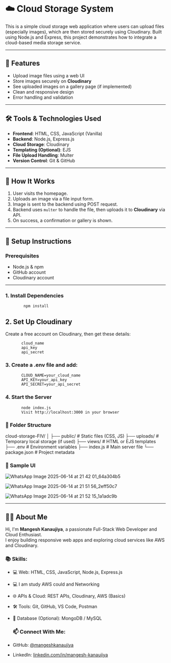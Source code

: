 # ☁️ Cloud Storage System

This is a simple cloud storage web application where users can upload files (especially images), which are then stored securely using Cloudinary. Built using Node.js and Express, this project demonstrates how to integrate a cloud-based media storage service.

---

## 📌 Features

- Upload image files using a web UI
- Store images securely on **Cloudinary**
- See uploaded images on a gallery page (if implemented)
- Clean and responsive design
- Error handling and validation

---

## 🛠️ Tools & Technologies Used

- **Frontend**: HTML, CSS, JavaScript (Vanilla)
- **Backend**: Node.js, Express.js
- **Cloud Storage**: Cloudinary
- **Templating (Optional)**: EJS
- **File Upload Handling**: Multer
- **Version Control**: Git & GitHub

---

## 🧠 How It Works

1. User visits the homepage.
2. Uploads an image via a file input form.
3. Image is sent to the backend using POST request.
4. Backend uses `multer` to handle the file, then uploads it to **Cloudinary** via API.
5. On success, a confirmation or gallery is shown.

---

## 🚀 Setup Instructions

### Prerequisites

- Node.js & npm
- GitHub account
- Cloudinary account

---
### 1. Install Dependencies

            npm install


## 2. Set Up Cloudinary
Create a free account on Cloudinary, then get these details:

           cloud_name
           api_key
           api_secret


 
### 3.  Create a .env file and add: 
           CLOUD_NAME=your_cloud_name
           API_KEY=your_api_key
           API_SECRET=your_api_secret
 ### 4. Start the Server
           node index.js
           Visit http://localhost:3000 in your browser

 
###  📂 Folder Structure

cloud-storage-FIV/
│
├── public/              # Static files (CSS, JS)
├── uploads/             # Temporary local storage (if used)
├── views/               # HTML or EJS templates
├── .env                 # Environment variables
├── index.js             # Main server file
└── package.json         # Project metadata


### 📸 Sample UI

![WhatsApp Image 2025-06-14 at 21 42 01_64a304b5](https://github.com/user-attachments/assets/1de2f990-c6ee-495d-b84e-b0bf07acc655)

 

![WhatsApp Image 2025-06-14 at 21 51 56_2eff50c7](https://github.com/user-attachments/assets/9203e12f-73b6-42c4-a03f-435218b292a0)



![WhatsApp Image 2025-06-14 at 21 52 15_1a1adc9b](https://github.com/user-attachments/assets/4504bc61-0b04-4281-82c7-bfaffac1db3f)

 ---

## 🙋‍♂️ About Me

Hi, I'm **Mangesh Kanaujiya**, a passionate Full-Stack Web Developer and Cloud Enthusiast.  
I enjoy building responsive web apps and exploring cloud services like AWS and Cloudinary.

### 📚 Skills:
- 💻 Web: HTML, CSS, JavaScript, Node.js, Express.js
- 💻 I am study AWS could and Networking
- 🌐 APIs & Cloud: REST APIs, Cloudinary, AWS (Basics)
- 🛠 Tools: Git, GitHub, VS Code, Postman
- 📁 Database (Optional): MongoDB / MySQL

  ### 📫 Connect With Me:
- GitHub: [@mangeshkanaujiya]( https://github.com/mangeshkanaujiya)
- LinkedIn: [linkedin.com/in/mangesh-kanaujiya]( https://www.linkedin.com/in/mangesh-kanaujiya-0438bb2a5 )
